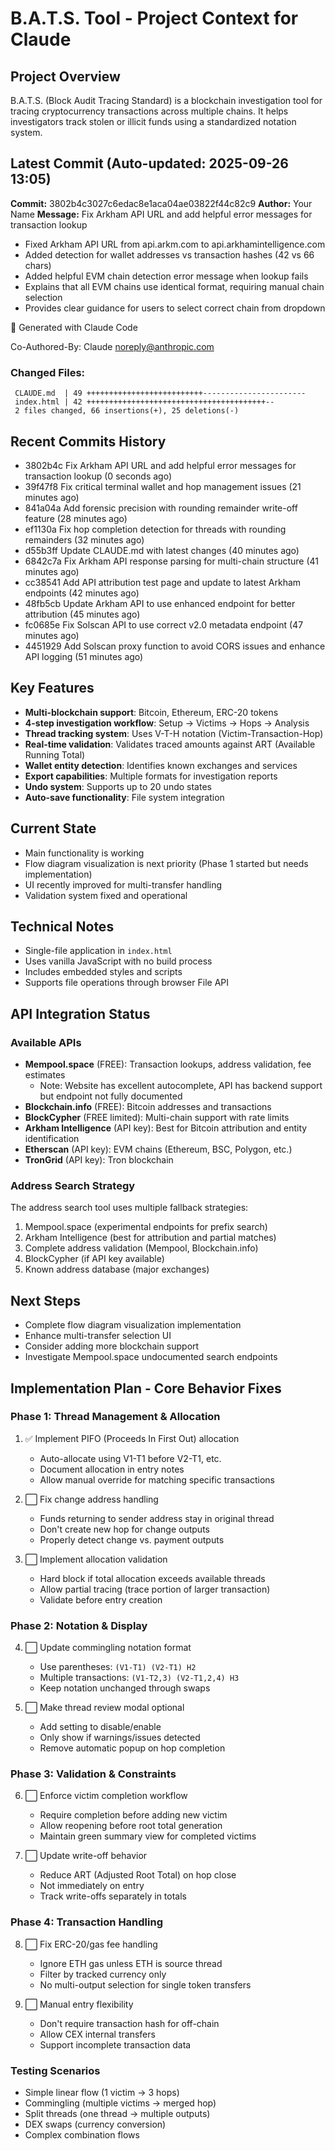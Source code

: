 # B.A.T.S. Tool - Project Context for Claude

## Project Overview
B.A.T.S. (Block Audit Tracing Standard) is a blockchain investigation tool for tracing cryptocurrency transactions across multiple chains. It helps investigators track stolen or illicit funds using a standardized notation system.

## Latest Commit (Auto-updated: 2025-09-26 13:05)

**Commit:** 3802b4c3027c6edac8e1aca04ae03822f44c82c9
**Author:** Your Name
**Message:** Fix Arkham API URL and add helpful error messages for transaction lookup

- Fixed Arkham API URL from api.arkm.com to api.arkhamintelligence.com
- Added detection for wallet addresses vs transaction hashes (42 vs 66 chars)
- Added helpful EVM chain detection error message when lookup fails
- Explains that all EVM chains use identical format, requiring manual chain selection
- Provides clear guidance for users to select correct chain from dropdown

🤖 Generated with Claude Code

Co-Authored-By: Claude <noreply@anthropic.com>

### Changed Files:
```
 CLAUDE.md  | 49 ++++++++++++++++++++++++++-----------------------
 index.html | 42 ++++++++++++++++++++++++++++++++++++++++--
 2 files changed, 66 insertions(+), 25 deletions(-)
```

## Recent Commits History

- 3802b4c Fix Arkham API URL and add helpful error messages for transaction lookup (0 seconds ago)
- 39f47f8 Fix critical terminal wallet and hop management issues (21 minutes ago)
- 841a04a Add forensic precision with rounding remainder write-off feature (28 minutes ago)
- ef1130a Fix hop completion detection for threads with rounding remainders (32 minutes ago)
- d55b3ff Update CLAUDE.md with latest changes (40 minutes ago)
- 6842c7a Fix Arkham API response parsing for multi-chain structure (41 minutes ago)
- cc38541 Add API attribution test page and update to latest Arkham endpoints (42 minutes ago)
- 48fb5cb Update Arkham API to use enhanced endpoint for better attribution (45 minutes ago)
- fc0685e Fix Solscan API to use correct v2.0 metadata endpoint (47 minutes ago)
- 4451929 Add Solscan proxy function to avoid CORS issues and enhance API logging (51 minutes ago)

## Key Features
- **Multi-blockchain support**: Bitcoin, Ethereum, ERC-20 tokens
- **4-step investigation workflow**: Setup → Victims → Hops → Analysis
- **Thread tracking system**: Uses V-T-H notation (Victim-Transaction-Hop)
- **Real-time validation**: Validates traced amounts against ART (Available Running Total)
- **Wallet entity detection**: Identifies known exchanges and services
- **Export capabilities**: Multiple formats for investigation reports
- **Undo system**: Supports up to 20 undo states
- **Auto-save functionality**: File system integration

## Current State
- Main functionality is working
- Flow diagram visualization is next priority (Phase 1 started but needs implementation)
- UI recently improved for multi-transfer handling
- Validation system fixed and operational

## Technical Notes
- Single-file application in `index.html`
- Uses vanilla JavaScript with no build process
- Includes embedded styles and scripts
- Supports file operations through browser File API

## API Integration Status

### Available APIs
- **Mempool.space** (FREE): Transaction lookups, address validation, fee estimates
  - Note: Website has excellent autocomplete, API has backend support but endpoint not fully documented
- **Blockchain.info** (FREE): Bitcoin addresses and transactions
- **BlockCypher** (FREE limited): Multi-chain support with rate limits
- **Arkham Intelligence** (API key): Best for Bitcoin attribution and entity identification
- **Etherscan** (API key): EVM chains (Ethereum, BSC, Polygon, etc.)
- **TronGrid** (API key): Tron blockchain

### Address Search Strategy
The address search tool uses multiple fallback strategies:
1. Mempool.space (experimental endpoints for prefix search)
2. Arkham Intelligence (best for attribution and partial matches)
3. Complete address validation (Mempool, Blockchain.info)
4. BlockCypher (if API key available)
5. Known address database (major exchanges)

## Next Steps
- Complete flow diagram visualization implementation
- Enhance multi-transfer selection UI
- Consider adding more blockchain support
- Investigate Mempool.space undocumented search endpoints

## Implementation Plan - Core Behavior Fixes

### Phase 1: Thread Management & Allocation
1. ✅ Implement PIFO (Proceeds In First Out) allocation
   - Auto-allocate using V1-T1 before V2-T1, etc.
   - Document allocation in entry notes
   - Allow manual override for matching specific transactions

2. ⬜ Fix change address handling
   - Funds returning to sender address stay in original thread
   - Don't create new hop for change outputs
   - Properly detect change vs. payment outputs

3. ⬜ Implement allocation validation
   - Hard block if total allocation exceeds available threads
   - Allow partial tracing (trace portion of larger transaction)
   - Validate before entry creation

### Phase 2: Notation & Display
4. ⬜ Update commingling notation format
   - Use parentheses: `(V1-T1) (V2-T1) H2`
   - Multiple transactions: `(V1-T2,3) (V2-T1,2,4) H3`
   - Keep notation unchanged through swaps

5. ⬜ Make thread review modal optional
   - Add setting to disable/enable
   - Only show if warnings/issues detected
   - Remove automatic popup on hop completion

### Phase 3: Validation & Constraints
6. ⬜ Enforce victim completion workflow
   - Require completion before adding new victim
   - Allow reopening before root total generation
   - Maintain green summary view for completed victims

7. ⬜ Update write-off behavior
   - Reduce ART (Adjusted Root Total) on hop close
   - Not immediately on entry
   - Track write-offs separately in totals

### Phase 4: Transaction Handling
8. ⬜ Fix ERC-20/gas fee handling
   - Ignore ETH gas unless ETH is source thread
   - Filter by tracked currency only
   - No multi-output selection for single token transfers

9. ⬜ Manual entry flexibility
   - Don't require transaction hash for off-chain
   - Allow CEX internal transfers
   - Support incomplete transaction data

### Testing Scenarios
- Simple linear flow (1 victim → 3 hops)
- Commingling (multiple victims → merged hop)
- Split threads (one thread → multiple outputs)
- DEX swaps (currency conversion)
- Complex combination flows
